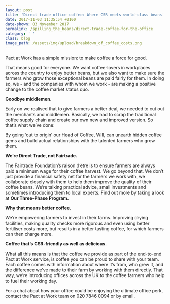 ```yaml
---
layout: post
title: 'Direct trade office coffee: Where CSR meets world-class beans'
date: 2017-11-03 11:35:54 +0100
date-shown: 03 November 2017
permalink: /spilling_the_beans/direct-trade-coffee-for-the-office
category: ' '
class: blog
image_path: /assets/img/upload/breakdown_of_coffee_costs.png
---
```

Pact at Work has a simple mission: to make coffee a force for good.

That means good for everyone. We want coffee-lovers in workplaces across the country to enjoy better beans, but we also want to make sure the farmers who grow those exceptional beans are paid fairly for them. In doing so, we - and the companies with whom we work - are making a positive change to the coffee market status quo.



**Goodbye middlemen.**

Early on we realised that to give farmers a better deal, we needed to cut out the merchants and middlemen. Basically, we had to scrap the traditional coffee supply chain and create our own new and improved version. So that’s what we’ve done:  

By going ‘out to origin’ our Head of Coffee, Will, can unearth hidden coffee gems and build actual relationships with the talented farmers who grow them.



**We’re Direct Trade, not Fairtrade.**

The Fairtrade Foundation’s raison d’etre is to ensure farmers are always paid a minimum wage for their coffee harvest. We go beyond that. We don’t just provide a financial safety net for the farmers we work with, we collaborate closely with them to help them improve the quality of their coffee beans. We’re talking practical advice, small investments and sometimes introducing them to local experts. Find out more by taking a look at **Our Three-Phase Program.**



**Why that means better coffee.**

We’re empowering farmers to invest in their farms. Improving drying facilities, making quality checks more rigorous and even using better fertiliser costs more, but results in a better tasting coffee, for which farmers can then charge more.



**Coffee that’s CSR-friendly as well as delicious.**

What all this means is that the coffee we provide as part of the end-to-end Pact at Work service, is coffee you can be proud to share with your team. Each coffee comes with information about where it’s from, who grew it, and the difference we’ve made to their farm by working with them directly. That way, we’re introducing offices across the UK to the coffee farmers who help to fuel their working day.



For a chat about how your office could be enjoying the ultimate office perk, contact the Pact at Work team on 020 7846 0094 or by email.
